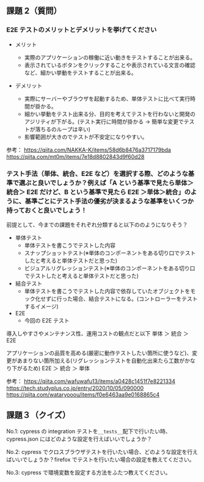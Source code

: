 ## 課題 2（質問）

### E2E テストのメリットとデメリットを挙げてください

- メリット

  - 実際のアプリケーションの稼働に近い動きをテストすることが出来る。
  - 表示されているボタンをクリックすることや表示されている文言の確認など、細かい挙動をテストすることが出来る。

- デメリット

  - 実際にサーバーやブラウザを起動するため、単体テストに比べて実行時間が掛かる。
  - 細かい挙動をテスト出来る分、目的を考えてテストを行わないと開発のアジリティが下がる。(テスト実行に時間が掛かる -> 簡単な変更でテストが落ちるのループは辛い)
  - 影響範囲が大きのでテストが不安定になりやすい。

参考：
https://qiita.com/NAKKA-K/items/58d6b8476a3717179bda
https://qiita.com/mt0m/items/7e18d8802843d9f60d28

### テスト手法（単体、統合、E2E など）を選択する際、どのような基準で選ぶと良いでしょうか？例えば「A という基準で見たら単体＞統合＞ E2E だけど、B という基準で見たら E2E ＞単体＞統合」のように、基準ごとにテスト手法の優劣が決まるような基準をいくつか持っておくと良いでしょう！

前提として、今までの課題をそれぞれ分類すると以下ののようになりそう？

- 単体テスト
  - 単体テストを書こうでテストした内容
  - スナップショットテスト(※単体のコンポーネントをある切り口でテストしたと考えると単体テストだと思った)
  - ビジュアルリグレッションテスト(※単体のコンポーネントをある切り口でテストしたと考えると単体テストだと思った)
- 結合テスト
  - 単体テストを書こうでテストした内容で依存していたオブジェクトをモック化せずに行った場合、結合テストになる。(コントローラーをテストするイメージ)
- E2E
  - 今回の E2E テスト

導入しやすさやメンテナンス性、運用コストの観点だと以下
単体 ＞ 統合 ＞ E2E

アプリケーションの品質を高める(厳密に動作テストしたい箇所に使うなど)、変更があまりない箇所加える(リグレッションテストを自動化出来たら工数がかなり下がるため)
E2E ＞ 統合 ＞ 単体

参考：
https://qiita.com/wafuwafu13/items/a0428c1451f7e8221334
https://tech.studyplus.co.jp/entry/2020/10/05/090000
https://qiita.com/wataryooou/items/f0e6463aa9e0168865c4

## 課題３（クイズ）

No.1: cypress の integration テストを`__tests__`配下で行いたい時、cypress.json にはどのような設定を行えばいいでしょうか？

No.2: cypress でクロスブラウザテストを行いたい場合、どのような設定を行えばいいでしょうか？firefox でテストを行いたい場合の設定を教えてください。

No.3: cypress で環境変数を設定する方法をふたつ教えてください。
